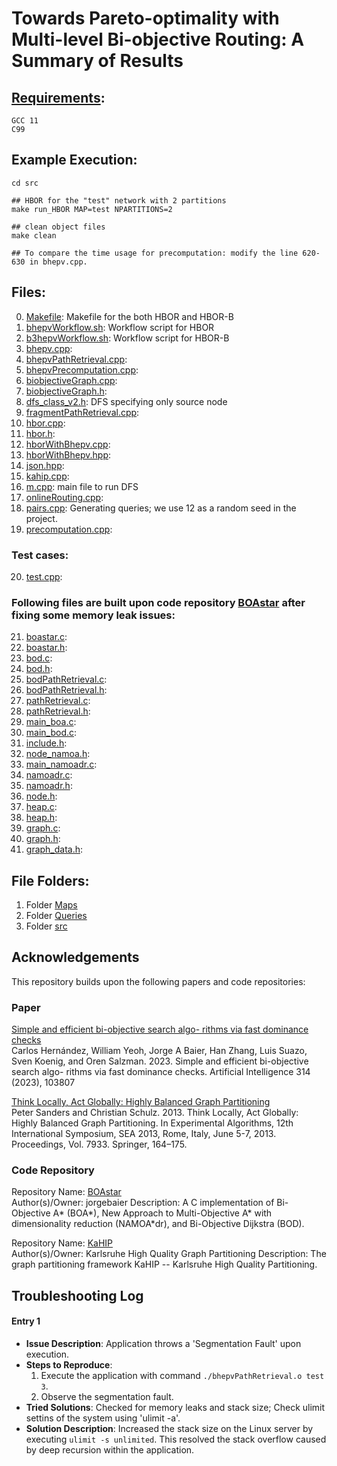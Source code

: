 # Towards Pareto-optimality with Multi-level Bi-objective Routing: A Summary of Results #

## [Requirements](https://github.com/yang-mingzhou/biobjectiveRouting):
```
GCC 11
C99
```
## Example Execution: 
```
cd src

## HBOR for the "test" network with 2 partitions
make run_HBOR MAP=test NPARTITIONS=2

## clean object files
make clean

## To compare the time usage for precomputation: modify the line 620-630 in bhepv.cpp.
```

## Files:
0. [Makefile](https://github.com/yang-mingzhou/MBOR/blob/main/src/Makefile): Makefile for the both HBOR and HBOR-B
1. [bhepvWorkflow.sh](https://github.com/yang-mingzhou/MBOR/blob/main/src/bhepvWorkflow.sh): Workflow script for HBOR
2. [b3hepvWorkflow.sh](https://github.com/yang-mingzhou/MBOR/blob/main/src/b3hepvWorkflow.sh): Workflow script for HBOR-B
3. [bhepv.cpp](https://github.com/yang-mingzhou/MBOR/blob/main/src/bhepv.cpp): 
4. [bhepvPathRetrieval.cpp](https://github.com/yang-mingzhou/MBOR/blob/main/src/bhepvPathRetrieval.cpp):  
5. [bhepvPrecomputation.cpp](https://github.com/yang-mingzhou/MBOR/blob/main/src/bhepvPrecomputation.cpp):  
6. [biobjectiveGraph.cpp](https://github.com/yang-mingzhou/MBOR/blob/main/src/biobjectiveGraph.cpp):  
7. [biobjectiveGraph.h](https://github.com/yang-mingzhou/MBOR/blob/main/src/biobjectiveGraph.h):  
8. [dfs_class_v2.h](https://github.com/yang-mingzhou/MBOR/blob/main/src/dfs_class_v2.h): DFS specifying only source node
9. [fragmentPathRetrieval.cpp](https://github.com/yang-mingzhou/MBOR/blob/main/src/fragmentPathRetrieval.cpp):  
10. [hbor.cpp](https://github.com/yang-mingzhou/MBOR/blob/main/src/hbor.cpp):  
11. [hbor.h](https://github.com/yang-mingzhou/MBOR/blob/main/src/hbor.h):  
12. [hborWithBhepv.cpp](https://github.com/yang-mingzhou/MBOR/blob/main/src/hborWithBhepv.cpp):  
13. [hborWithBhepv.hpp](https://github.com/yang-mingzhou/MBOR/blob/main/src/hborWithBhepv.hpp):  
14. [json.hpp](https://github.com/yang-mingzhou/MBOR/blob/main/src/json.hpp):  
15. [kahip.cpp](https://github.com/yang-mingzhou/MBOR/blob/main/src/kahip.cpp):  
16. [m.cpp](https://github.com/yang-mingzhou/MBOR/blob/main/src/m.cpp): main file to run DFS 
17. [onlineRouting.cpp](https://github.com/yang-mingzhou/MBOR/blob/main/src/onlineRouting.cpp):  
18. [pairs.cpp](https://github.com/yang-mingzhou/MBOR/blob/main/src/pairs.cpp): Generating queries; we use 12 as a random seed in the project.
19. [precomputation.cpp](https://github.com/yang-mingzhou/MBOR/blob/main/src/precomputation.cpp):  

### Test cases:

20. [test.cpp](https://github.com/yang-mingzhou/biobjectiveRouting/blob/main/src/test.cpp):  

### Following files are built upon code repository [BOAstar](https://github.com/jorgebaier/BOAstar/)   after fixing some memory leak issues:

21. [boastar.c](https://github.com/yang-mingzhou/MBOR/blob/main/src/boastar.c):  
22. [boastar.h](https://github.com/yang-mingzhou/MBOR/blob/main/src/boastar.h):  
23. [bod.c](https://github.com/yang-mingzhou/MBOR/blob/main/src/bod.c):  
24. [bod.h](https://github.com/yang-mingzhou/MBOR/blob/main/src/bod.h):  
25. [bodPathRetrieval.c](https://github.com/yang-mingzhou/MBOR/blob/main/src/bodPathRetrieval.c):  
26. [bodPathRetrieval.h](https://github.com/yang-mingzhou/MBOR/blob/main/src/bodPathRetrieval.h):  
27. [pathRetrieval.c](https://github.com/yang-mingzhou/MBOR/blob/main/src/pathRetrieval.c):  
28. [pathRetrieval.h](https://github.com/yang-mingzhou/MBOR/blob/main/src/pathRetrieval.h):  
29. [main_boa.c](https://github.com/yang-mingzhou/MBOR/blob/main/src/main_boa.c):  
30. [main_bod.c](https://github.com/yang-mingzhou/MBOR/blob/main/src/main_bod.c):  
31. [include.h](https://github.com/yang-mingzhou/MBOR/blob/main/src/include.h):  
32. [node_namoa.h](https://github.com/yang-mingzhou/MBOR/blob/main/src/node_namoa.h):  
33. [main_namoadr.c](https://github.com/yang-mingzhou/MBOR/blob/main/src/main_namoadr.c):  
34. [namoadr.c](https://github.com/yang-mingzhou/MBOR/blob/main/src/namoadr.c):  
35. [namoadr.h](https://github.com/yang-mingzhou/MBOR/blob/main/src/namoadr.h):  
36. [node.h](https://github.com/yang-mingzhou/MBOR/blob/main/src/node.h):  
37. [heap.c](https://github.com/yang-mingzhou/MBOR/blob/main/src/heap.c):  
38. [heap.h](https://github.com/yang-mingzhou/MBOR/blob/main/src/heap.h):  
39. [graph.c](https://github.com/yang-mingzhou/MBOR/blob/main/src/graph.c):  
40. [graph.h](https://github.com/yang-mingzhou/MBOR/blob/main/src/graph.h):  
41. [graph_data.h](https://github.com/yang-mingzhou/MBOR/blob/main/src/graph_data.h):  


## File Folders:

1. Folder [Maps](https://github.com/yang-mingzhou/MBOR/tree/main/Maps)
2. Folder [Queries](https://github.com/yang-mingzhou/MBOR/tree/main/Queries)
3. Folder [src](https://github.com/yang-mingzhou/MBOR/tree/main/src)

## Acknowledgements

This repository builds upon the following papers and code repositories:

### Paper
[Simple and efficient bi-objective search algo-
rithms via fast dominance checks](https://www.sciencedirect.com/science/article/pii/S0004370222001473)  
Carlos Hernández, William Yeoh, Jorge A Baier, Han Zhang, Luis Suazo, Sven
Koenig, and Oren Salzman. 2023. Simple and efficient bi-objective search algo-
rithms via fast dominance checks. Artificial Intelligence 314 (2023), 103807

[Think Locally, Act Globally: Highly
Balanced Graph Partitioning](https://link.springer.com/chapter/10.1007/978-3-642-38527-8_16)  
Peter Sanders and Christian Schulz. 2013. Think Locally, Act Globally: Highly
Balanced Graph Partitioning. In Experimental Algorithms, 12th International
Symposium, SEA 2013, Rome, Italy, June 5-7, 2013. Proceedings, Vol. 7933. Springer,
164–175.

### Code Repository
Repository Name: [BOAstar](https://github.com/jorgebaier/BOAstar/)  
Author(s)/Owner: jorgebaier 
Description: A C implementation of Bi-Objective A* (BOA*), New Approach to Multi-Objective A* with dimensionality reduction (NAMOA*dr), and Bi-Objective Dijkstra (BOD). 

Repository Name: [KaHIP](https://github.com/KaHIP/KaHIP)  
Author(s)/Owner: Karlsruhe High Quality Graph Partitioning 
Description: The graph partitioning framework KaHIP -- Karlsruhe High Quality Partitioning.

## Troubleshooting Log

#### Entry 1
- **Issue Description**: Application throws a 'Segmentation Fault' upon execution.
- **Steps to Reproduce**:
  1. Execute the application with command `./bhepvPathRetrieval.o test 3`.
  2. Observe the segmentation fault.
- **Tried Solutions**: Checked for memory leaks and stack size; Check ulimit settins of the system using 'ulimit -a'.
- **Solution Description**: Increased the stack size on the Linux server by executing `ulimit -s unlimited`. This resolved the stack overflow caused by deep recursion within the application.


